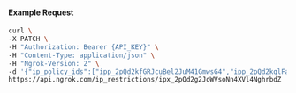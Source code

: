 <!-- Code generated for API Clients. DO NOT EDIT. -->

#### Example Request

```bash
curl \
-X PATCH \
-H "Authorization: Bearer {API_KEY}" \
-H "Content-Type: application/json" \
-H "Ngrok-Version: 2" \
-d '{"ip_policy_ids":["ipp_2pQd2kfGRJcuBel2JuM41GmwsG4","ipp_2pQd2kqlFadrK97gBGVZPVvTpxz"]}' \
https://api.ngrok.com/ip_restrictions/ipx_2pQd2g2JoWVsoNn4XVl4NghrbdZ
```
